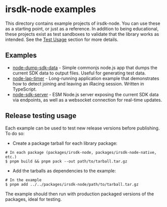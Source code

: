 # irsdk-node examples

This directory contains example projects of irsdk-node. You can use these as a 
starting point, or just as a reference. In addition to being educational, these
projects exist as test sandboxes to validate that the library works as intended. 
See the [Test Usage](#Test-usage) section for more details.

## Examples

- [node-dump-sdk-data](./node-dump-sdk-data/) - Simple commonjs node.js app that dumps the current SDK data to output files. Useful for generating test data.
- [node-lap-timer](./node-lap-timer/) - Long-running application example that demonstrates how to detect joining and leaving an iRacing session. Written in TypeScript.
- [node-sdk-server](./node-sdk-server/) - ESM Node.js server exposing the current SDK data via endpoints, as well as a websocket connection for real-time updates.

## Release testing usage

Each example can be used to test new release versions before publishing. To do so:

- Create a package tarball for each library package:

```
# In each package (packages/irsdk-node, packages/irsdk-node-native, etc.)
$ pnpm build && pnpm pack --out path/to/tarball.tar.gz
```

- Add the tarballs as dependencies to the example:

```
# In the example
$ pnpm add ../../packages/irsdk-node/path/to/tarball.tar.gz
```

The example should then run with production packaged versions of the packages, ideal for testing.
